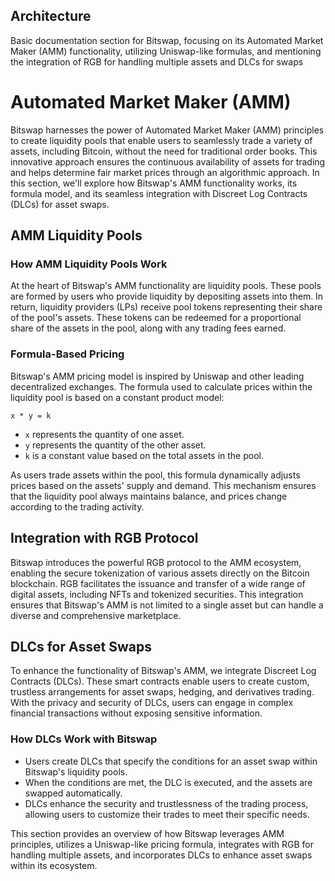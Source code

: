 ## Architecture 

Basic documentation section for Bitswap, focusing on its Automated Market Maker (AMM) functionality, utilizing Uniswap-like formulas, and mentioning the integration of RGB for handling multiple assets and DLCs for swaps


# Automated Market Maker (AMM)

Bitswap harnesses the power of Automated Market Maker (AMM) principles to create liquidity pools that enable users to seamlessly trade a variety of assets, including Bitcoin, without the need for traditional order books. This innovative approach ensures the continuous availability of assets for trading and helps determine fair market prices through an algorithmic approach. In this section, we'll explore how Bitswap's AMM functionality works, its formula model, and its seamless integration with Discreet Log Contracts (DLCs) for asset swaps.

## AMM Liquidity Pools

### How AMM Liquidity Pools Work

At the heart of Bitswap's AMM functionality are liquidity pools. These pools are formed by users who provide liquidity by depositing assets into them. In return, liquidity providers (LPs) receive pool tokens representing their share of the pool's assets. These tokens can be redeemed for a proportional share of the assets in the pool, along with any trading fees earned.

### Formula-Based Pricing

Bitswap's AMM pricing model is inspired by Uniswap and other leading decentralized exchanges. The formula used to calculate prices within the liquidity pool is based on a constant product model:

```
x * y = k
```

- `x` represents the quantity of one asset.
- `y` represents the quantity of the other asset.
- `k` is a constant value based on the total assets in the pool.

As users trade assets within the pool, this formula dynamically adjusts prices based on the assets' supply and demand. This mechanism ensures that the liquidity pool always maintains balance, and prices change according to the trading activity.

## Integration with RGB Protocol

Bitswap introduces the powerful RGB protocol to the AMM ecosystem, enabling the secure tokenization of various assets directly on the Bitcoin blockchain. RGB facilitates the issuance and transfer of a wide range of digital assets, including NFTs and tokenized securities. This integration ensures that Bitswap's AMM is not limited to a single asset but can handle a diverse and comprehensive marketplace.

## DLCs for Asset Swaps

To enhance the functionality of Bitswap's AMM, we integrate Discreet Log Contracts (DLCs). These smart contracts enable users to create custom, trustless arrangements for asset swaps, hedging, and derivatives trading. With the privacy and security of DLCs, users can engage in complex financial transactions without exposing sensitive information.

### How DLCs Work with Bitswap

- Users create DLCs that specify the conditions for an asset swap within Bitswap's liquidity pools.
- When the conditions are met, the DLC is executed, and the assets are swapped automatically.
- DLCs enhance the security and trustlessness of the trading process, allowing users to customize their trades to meet their specific needs.


This section provides an overview of how Bitswap leverages AMM principles, utilizes a Uniswap-like pricing formula, integrates with RGB for handling multiple assets, and incorporates DLCs to enhance asset swaps within its ecosystem. 
